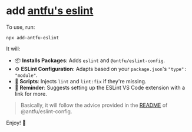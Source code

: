 # add [antfu's eslint](https://github.com/antfu/eslint-config)

To use, run:

```
npx add-antfu-eslint
```

It will:

- 📦 **Installs Packages**: Adds `eslint` and `@antfu/eslint-config`.
- ⚙️ **ESLint Configuration**: Adapts based on your `package.json`'s `"type": "module"`.
- 🚀 **Scripts**: Injects `lint` and `lint:fix` if they're missing.
- 📌 **Reminder**: Suggests setting up the ESLint VS Code extension with a link for more.

> Basically, it will follow the advice provided in the [README](https://github.com/antfu/eslint-config/blob/main/README.md) of @antfu/eslint-config.

Enjoy! 🎉